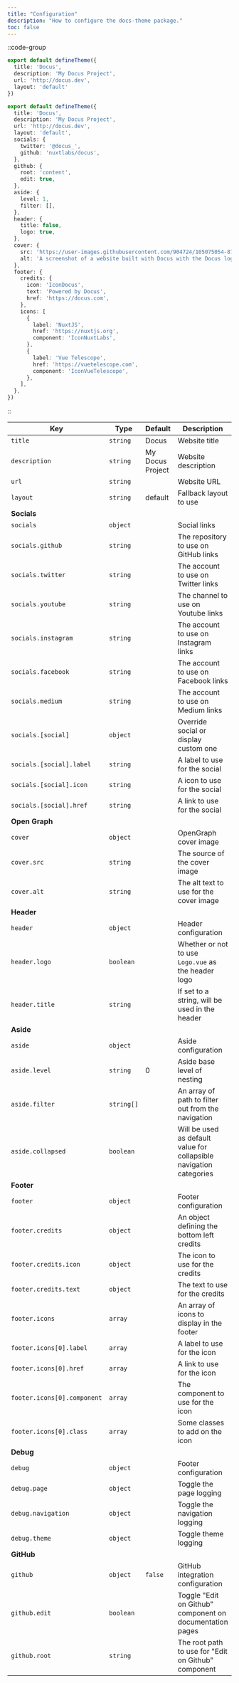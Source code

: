 ```yaml
---
title: "Configuration"
description: "How to configure the docs-theme package."
toc: false
---
```


::code-group

```ts [Minimal theme.config]
export default defineTheme({
  title: 'Docus',
  description: 'My Docus Project',
  url: 'http://docus.dev',
  layout: 'default'
})
```

```ts [Complete theme.config]
export default defineTheme({
  title: 'Docus',
  description: 'My Docus Project',
  url: 'http://docus.dev',
  layout: 'default',
  socials: {
    twitter: '@docus_',
    github: 'nuxtlabs/docus',
  },
  github: {
    root: 'content',
    edit: true,
  },
  aside: {
    level: 1,
    filter: [],
  },
  header: {
    title: false,
    logo: true,
  },
  cover: {
    src: 'https://user-images.githubusercontent.com/904724/105075054-872fac80-5a89-11eb-8aab-46dd254ad986.png',
    alt: 'A screenshot of a website built with Docus with the Docus logo on top of it.',
  },
  footer: {
    credits: {
      icon: 'IconDocus',
      text: 'Powered by Docus',
      href: 'https://docus.com',
    },
    icons: [
      {
        label: 'NuxtJS',
        href: 'https://nuxtjs.org',
        component: 'IconNuxtLabs',
      },
      {
        label: 'Vue Telescope',
        href: 'https://vuetelescope.com',
        component: 'IconVueTelescope',
      },
    ],
  },
})
```

::

| **Key**                     | **Type**   | **Default**      | **Description**                                                     |
| --------------------------- | ---------- | ---------------- | ------------------------------------------------------------------- |
| `title`                     | `string`   | Docus            | Website title                                                       |
| `description`               | `string`   | My Docus Project | Website description                                                 |
| `url`                       | `string`   |                  | Website URL                                                         |
| `layout`                    | `string`   | default          | Fallback layout to use                                              |
| **Socials**                 |            |                  |                                                                     |
| `socials`                   | `object`   |                  | Social links                                                        |
| `socials.github`            | `string`   |                  | The repository to use on GitHub links                               |
| `socials.twitter`           | `string`   |                  | The account to use on Twitter links                                 |
| `socials.youtube`           | `string`   |                  | The channel to use on Youtube links                                 |
| `socials.instagram`         | `string`   |                  | The account to use on Instagram links                               |
| `socials.facebook`          | `string`   |                  | The account to use on Facebook links                                |
| `socials.medium`            | `string`   |                  | The account to use on Medium links                                  |
| `socials.[social]`          | `object`   |                  | Override social or display custom one                               |
| `socials.[social].label`    | `string`   |                  | A label to use for the social                                       |
| `socials.[social].icon`     | `string`   |                  | A icon to use for the social                                        |
| `socials.[social].href`     | `string`   |                  | A link to use for the social                                        |
| **Open Graph**              |            |                  |                                                                     |
| `cover`                     | `object`   |                  | OpenGraph cover image                                               |
| `cover.src`                 | `string`   |                  | The source of the cover image                                       |
| `cover.alt`                 | `string`   |                  | The alt text to use for the cover image                             |
| **Header**                  |            |                  |                                                                     |
| `header`                    | `object`   |                  | Header configuration                                                |
| `header.logo`               | `boolean`  |                  | Whether or not to use `Logo.vue` as the header logo                 |
| `header.title`              | `string`   |                  | If set to a string, will be used in the header                      |
| **Aside**                   |            |                  |                                                                     |
| `aside`                     | `object`   |                  | Aside configuration                                                 |
| `aside.level`               | `string`   | 0                | Aside base level of nesting                                         |
| `aside.filter`              | `string[]` |                  | An array of path to filter out from the navigation                  |
| `aside.collapsed`           | `boolean`  |                  | Will be used as default value for collapsible navigation categories |
| **Footer**                  |            |                  |                                                                     |
| `footer`                    | `object`   |                  | Footer configuration                                                |
| `footer.credits`            | `object`   |                  | An object defining the bottom left credits                          |
| `footer.credits.icon`       | `object`   |                  | The icon to use for the credits                                     |
| `footer.credits.text`       | `object`   |                  | The text to use for the credits                                     |
| `footer.icons`              | `array`    |                  | An array of icons to display in the footer                          |
| `footer.icons[0].label`     | `array`    |                  | A label to use for the icon                                         |
| `footer.icons[0].href`      | `array`    |                  | A link to use for the icon                                          |
| `footer.icons[0].component` | `array`    |                  | The component to use for the icon                                   |
| `footer.icons[0].class`     | `array`    |                  | Some classes to add on the icon                                     |
| **Debug**                   |            |                  |                                                                     |
| `debug`                     | `object`   |                  | Footer configuration                                                |
| `debug.page`                | `object`   |                  | Toggle the page logging                                             |
| `debug.navigation`          | `object`   |                  | Toggle the navigation logging                                       |
| `debug.theme`               | `object`   |                  | Toggle theme logging                                                |
| **GitHub**                  |            |                  |                                                                     |
| `github`                    | `object`   | `false`          | GitHub integration configuration                                    |
| `github.edit`               | `boolean`  |                  | Toggle "Edit on Github" component on documentation pages            |
| `github.root`               | `string`   |                  | The root path to use for "Edit on Github" component                 |
